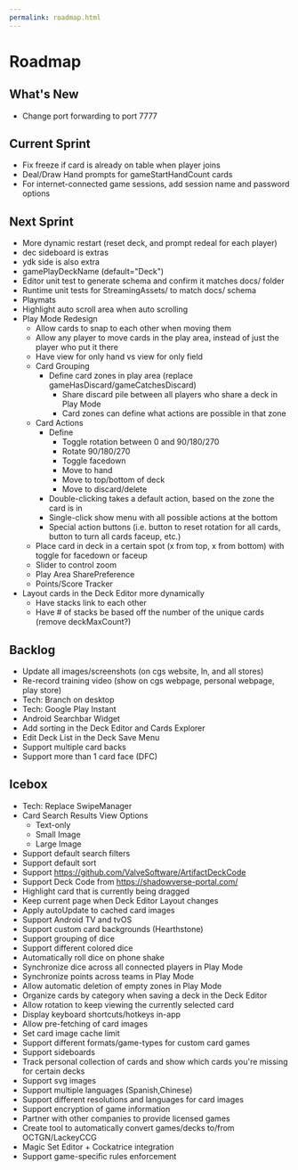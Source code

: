 ```yaml
---
permalink: roadmap.html
---
```


# Roadmap

## What's New
- Change port forwarding to port 7777

## Current Sprint
- Fix freeze if card is already on table when player joins
- Deal/Draw Hand prompts for gameStartHandCount cards
- For internet-connected game sessions, add session name and password options

## Next Sprint
- More dynamic restart (reset deck, and prompt redeal for each player)
- dec sideboard is extras
- ydk side is also extra
- gamePlayDeckName (default="Deck")
- Editor unit test to generate schema and confirm it matches docs/ folder
- Runtime unit tests for StreamingAssets/ to match docs/ schema
- Playmats
- Highlight auto scroll area when auto scrolling
- Play Mode Redesign
  - Allow cards to snap to each other when moving them
  - Allow any player to move cards in the play area, instead of just the player who put it there
  - Have view for only hand vs view for only field
  - Card Grouping
    - Define card zones in play area (replace gameHasDiscard/gameCatchesDiscard)
      - Share discard pile between all players who share a deck in Play Mode
      - Card zones can define what actions are possible in that zone
  - Card Actions
    - Define
      - Toggle rotation between 0 and 90/180/270
      - Rotate 90/180/270
      - Toggle facedown
      - Move to hand
      - Move to top/bottom of deck
      - Move to discard/delete
    - Double-clicking takes a default action, based on the zone the card is in
    - Single-click show menu with all possible actions at the bottom
    - Special action buttons (i.e. button to reset rotation for all cards, button to turn all cards faceup, etc.)
  - Place card in deck in a certain spot (x from top, x from bottom) with toggle for facedown or faceup
  - Slider to control zoom
  - Play Area SharePreference
  - Points/Score Tracker
- Layout cards in the Deck Editor more dynamically
  - Have stacks link to each other
  - Have # of stacks be based off the number of the unique cards (remove deckMaxCount?)

## Backlog
- Update all images/screenshots (on cgs website, ln, and all stores)
- Re-record training video (show on cgs webpage, personal webpage, play store)
- Tech: Branch on desktop
- Tech: Google Play Instant
- Android Searchbar Widget
- Add sorting in the Deck Editor and Cards Explorer
- Edit Deck List in the Deck Save Menu
- Support multiple card backs
- Support more than 1 card face (DFC)

## Icebox
- Tech: Replace SwipeManager
- Card Search Results View Options
  - Text-only
  - Small Image
  - Large Image
- Support default search filters
- Support default sort
- Support https://github.com/ValveSoftware/ArtifactDeckCode
- Support Deck Code from https://shadowverse-portal.com/
- Highlight card that is currently being dragged
- Keep current page when Deck Editor Layout changes
- Apply autoUpdate to cached card images
- Support Android TV and tvOS
- Support custom card backgrounds (Hearthstone)
- Support grouping of dice
- Support different colored dice
- Automatically roll dice on phone shake
- Synchronize dice across all connected players in Play Mode
- Synchronize points across teams in Play Mode
- Allow automatic deletion of empty zones in Play Mode
- Organize cards by category when saving a deck in the Deck Editor
- Allow rotation to keep viewing the currently selected card
- Display keyboard shortcuts/hotkeys in-app
- Allow pre-fetching of card images
- Set card image cache limit
- Support different formats/game-types for custom card games
- Support sideboards
- Track personal collection of cards and show which cards you're missing for certain decks
- Support svg images
- Support multiple languages (Spanish,Chinese)
- Support different resolutions and languages for card images
- Support encryption of game information
- Partner with other companies to provide licensed games
- Create tool to automatically convert games/decks to/from OCTGN/LackeyCCG
- Magic Set Editor + Cockatrice integration
- Support game-specific rules enforcement

